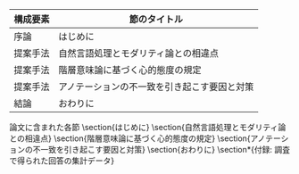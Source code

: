 構成要素 | 節のタイトル
 --- | --- 
序論 | はじめに
提案手法 | 自然言語処理とモダリティ論との相違点
提案手法 | 階層意味論に基づく心的態度の規定
提案手法 | アノテーションの不一致を引き起こす要因と対策
結論 | おわりに

論文に含まれた各節
\section{はじめに}
\section{自然言語処理とモダリティ論との相違点}
\section{階層意味論に基づく心的態度の規定}
\section{アノテーションの不一致を引き起こす要因と対策}
\section{おわりに}
\section*{付録: 調査で得られた回答の集計データ}
